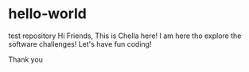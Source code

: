 # hello-world
test repository
Hi Friends,
This is Chella here! I am here tho explore the software challenges! Let's have fun coding!

Thank you
